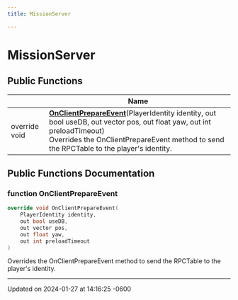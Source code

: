```yaml
---
title: MissionServer

---
```


# MissionServer





## Public Functions

|                | Name           |
| -------------- | -------------- |
| override void | **[OnClientPrepareEvent](class_mission_server.md#function-onclientprepareevent)**(PlayerIdentity identity, out bool useDB, out vector pos, out float yaw, out int preloadTimeout)<br>Overrides the OnClientPrepareEvent method to send the RPCTable to the player's identity.  |

## Public Functions Documentation

### function OnClientPrepareEvent

```cpp
override void OnClientPrepareEvent(
    PlayerIdentity identity,
    out bool useDB,
    out vector pos,
    out float yaw,
    out int preloadTimeout
)
```

Overrides the OnClientPrepareEvent method to send the RPCTable to the player's identity. 

-------------------------------

Updated on 2024-01-27 at 14:16:25 -0600